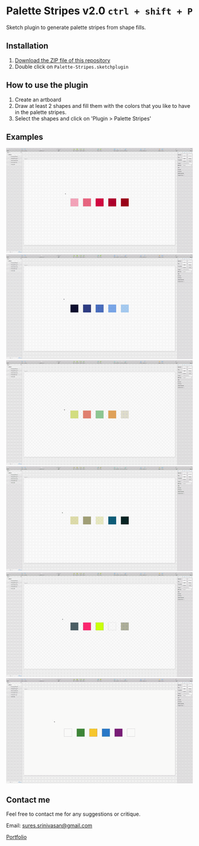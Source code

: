 # Palette Stripes v2.0 `ctrl + shift + P`
Sketch plugin to generate palette stripes from shape fills.

## Installation

1. [Download the ZIP file of this repository](https://github.com/sureskumar/palette-stripes/blob/master/Palette-Stripes.sketchplugin.zip)
2. Double click on `Palette-Stripes.sketchplugin`

## How to use the plugin

1. Create an artboard
2. Draw at least 2 shapes and fill them with the colors that you like to have in the palette stripes.
3. Select the shapes and click on 'Plugin > Palette Stripes'


## Examples
![Super-shapes sample](https://github.com/sureskumar/palette-stripes/raw/master/assets/palettestripes_005_888.gif)
![Super-shapes sample](https://github.com/sureskumar/palette-stripes/raw/master/assets/palettestripes_003_888.gif)
![Super-shapes sample](https://github.com/sureskumar/palette-stripes/raw/master/assets/palettestripes_001_888.gif)
![Super-shapes sample](https://github.com/sureskumar/palette-stripes/raw/master/assets/palettestripes_002_888.gif)
![Super-shapes sample](https://github.com/sureskumar/palette-stripes/raw/master/assets/palettestripes_004_888.gif)
![Super-shapes sample](https://github.com/sureskumar/palette-stripes/raw/master/assets/palettestripes_006_888.gif)

## Contact me

Feel free to contact me for any suggestions or critique.

Email: sures.srinivasan@gmail.com

[Portfolio](http://www.sureskumar.com)